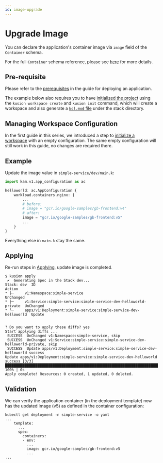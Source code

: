 ```yaml
---
id: image-upgrade
---
```


# Upgrade Image

You can declare the application's container image via `image` field of the `Container` schema.

For the full `Container` schema reference, please see [here](../../../6-reference/2-modules/1-developer-schemas/workload/service#schema-container) for more details.

## Pre-requisite

Please refer to the [prerequisites](1-deploy-application#prerequisites) in the guide for deploying an application.

The example below also requires you to have [initialized the project](1-deploy-application#initializing) using the `kusion workspace create` and `kusion init` command, which will create a workspace and also generate a [`kcl.mod` file](1-deploy-application#kclmod) under the stack directory.

## Managing Workspace Configuration

In the first guide in this series, we introduced a step to [initialize a workspace](1-deploy-application#initializing-workspace-configuration) with an empty configuration. The same empty configuration will still work in this guide, no changes are required there.

## Example

Update the image value in `simple-service/dev/main.k`:
```python
import kam.v1.app_configuration as ac

helloworld: ac.AppConfiguration {
    workload.containers.nginx: {
        ...
        # before: 
        # image = "gcr.io/google-samples/gb-frontend:v4"
        # after: 
        image = "gcr.io/google-samples/gb-frontend:v5"
        ...
    }
}
```

Everything else in `main.k` stay the same.

## Applying

Re-run steps in [Applying](1-deploy-application#applying), update image is completed.

```
$ kusion apply
 ✔︎  Generating Spec in the Stack dev...                                                                                                                                                                                                     
Stack: dev  ID                                                               Action
* ├─     v1:Namespace:simple-service                                      UnChanged
* ├─     v1:Service:simple-service:simple-service-dev-helloworld-private  UnChanged
* └─     apps/v1:Deployment:simple-service:simple-service-dev-helloworld  Update


? Do you want to apply these diffs? yes
Start applying diffs ...
 SUCCESS  UnChanged v1:Namespace:simple-service, skip                                                                                                                                                                                         
 SUCCESS  UnChanged v1:Service:simple-service:simple-service-dev-helloworld-private, skip                                                                                                                                                     
 SUCCESS  Update apps/v1:Deployment:simple-service:simple-service-dev-helloworld success                                                                                                                                                      
Update apps/v1:Deployment:simple-service:simple-service-dev-helloworld success [3/3] ███████████████████████████████████████████████████████████████████████████████████████████████████████████████████████████████████████████████ 100% | 0s
Apply complete! Resources: 0 created, 1 updated, 0 deleted.
```

## Validation

We can verify the application container (in the deployment template) now has the updated image (v5) as defined in the container configuration:
```
kubectl get deployment -n simple-service -o yaml
...
    template:
      ...
      spec:
        containers:
        - env:
          ...
          image: gcr.io/google-samples/gb-frontend:v5
          ...
...
```